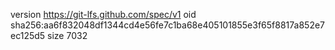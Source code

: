 version https://git-lfs.github.com/spec/v1
oid sha256:aa6f832048df1344cd4e56fe7c1ba68e405101855e3f65f8817a852e7ec125d5
size 7032
